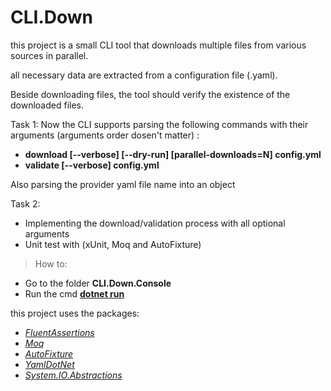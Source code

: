 # CLI.Down

this project is a small CLI tool that downloads multiple files from various sources in parallel. 

all necessary data are extracted from a configuration file (.yaml).

Beside downloading files, the tool should verify the existence of the downloaded files.

Task 1:
Now the CLI supports parsing the following commands with their arguments (arguments order dosen't matter) :
-	**download [--verbose] [--dry-run] [parallel-downloads=N] config.yml**
-	**validate [--verbose] config.yml**

Also parsing the provider yaml file name into an object

Task 2:
- Implementing the download/validation process with all optional arguments
- Unit test with (xUnit, Moq and AutoFixture)

> How to:
- Go to the folder **CLI.Down.Console**
- Run the cmd **[dotnet run](https://learn.microsoft.com/en-us/dotnet/core/tools/dotnet-run)**

this project uses the packages: 
- *[FluentAssertions](https://www.nuget.org/packages/FluentAssertions)*
- *[Moq](https://www.nuget.org/packages/Moq)*
- *[AutoFixture](https://www.nuget.org/packages/AutoFixture)*
- *[YamlDotNet](https://www.nuget.org/packages/YamlDotNet)*
- *[System.IO.Abstractions](https://www.nuget.org/packages/System.IO.Abstractions)*
